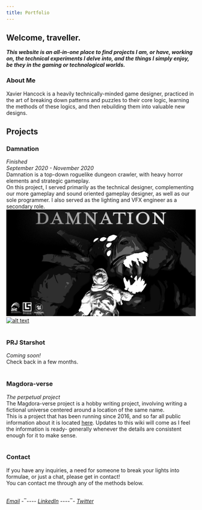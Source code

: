 ```yaml
---
title: Portfolio
---
```


## Welcome, traveller.

***This website is an all-in-one place to find projects I am, or have, working on, the technical experiments I delve into, and the things I simply enjoy, be they in the gaming or technological worlds.***

### About Me
Xavier Hancock is a heavily technically-minded game designer, practiced in the art of breaking down patterns and puzzles to their core logic, learning the methods of these logics, and then rebuilding them into valuable new designs.<br>

## Projects
### Damnation
_Finished_<br>
_September 2020 - November 2020_<br>
Damnation is a top-down roguelike dungeon crawler, with heavy horror elements and strategic gameplay.<br>
On this project, I served primarily as the technical designer, complementing our more gameplay and sound oriented gameplay designer, as well as our sole programmer. I also served as the lighting and VFX engineer as a secondary role.<br>
<img align="centre" src="https://raw.githubusercontent.com/Arbiter04032000/xhTech/master/Media/Damnation_Banner_LabyrinthStudios_LandscapeTrueSize.jpg">
[![alt text](http://img.youtube.com/vi/5EiTH6ipOf0/0.jpg)](https://youtu.be/5EiTH6ipOf0 "Damnation - Trailer")<br><br>

### PRJ Starshot
_Coming soon!_<br>
Check back in a few months.
<br><br>

### Magdora-verse
_The perpetual project_<br>
The Magdora-verse project is a hobby writing project, involving writing a fictional universe centered around a location of the same name.<br>
This is a project that has been running since 2016, and so far all public information about it is located [here](https://magdoraverseofficial.fandom.com). Updates to this wiki will come as I feel the information is ready- generally whenever the details are consistent enough for it to make sense.
<br><br>

### Contact
If you have any inquiries, a need for someone to break your lights into formulae, or just a chat, please get in contact!<br>
You can contact me through any of the methods below.<br><br>

 [*Email*](XavierHTech@gmail.com) -‾---_- [*LinkedIn*](https://www.linkedin.com/in/xavier-hancock-a25282176/) -_---‾- [*Twitter*](https://twitter.com/XavierHTech)</div>
